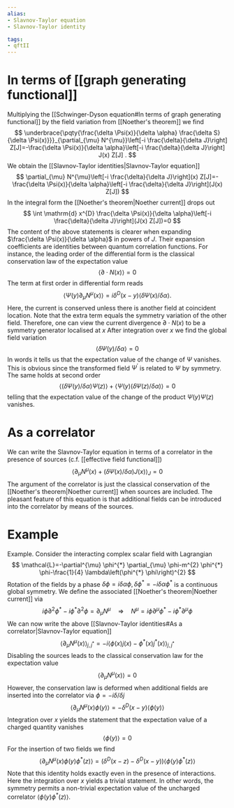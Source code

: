 ```yaml
---
alias:
- Slavnov-Taylor equation
- Slavnov-Taylor identity

tags:
- qftII
---
```



# In terms of [[graph generating functional]]
Multiplying the [[Schwinger-Dyson equation#In terms of graph generating functional]] by the field variation from [[Noether's theorem]] we find
$$
\underbrace{\pqty{\frac{\delta \Psi(x)}{\delta \alpha} \frac{\delta S}{\delta \Psi(x)}}}_{\partial_{\mu} N^{\mu}}\left[-i \frac{\delta}{\delta J}\right] Z[J]=-\frac{\delta \Psi(x)}{\delta \alpha}\left[-i \frac{\delta}{\delta J}\right] J(x) Z[J] .
$$
We obtain the [[Slavnov-Taylor identities|Slavnov-Taylor equation]]
$$
\partial_{\mu} N^{\mu}\left[-i \frac{\delta}{\delta J}\right](x) Z[J]=-\frac{\delta \Psi(x)}{\delta \alpha}\left[-i \frac{\delta}{\delta J}\right](J(x) Z[J])
$$
In the integral form the [[Noether's theorem|Noether current]] drops out
$$
\int \mathrm{d} x^{D} \frac{\delta \Psi(x)}{\delta \alpha}\left[-i \frac{\delta}{\delta J}\right](J(x) Z[J])=0
$$
The content of the above statements is clearer when expanding $\frac{\delta \Psi(x)}{\delta \alpha}$ in powers of $J$. Their expansion coefficients are identities between quantum correlation functions. For instance, the leading order of the differential form is the classical conservation law of the expectation value
$$
\langle\partial \cdot N(x)\rangle=0
$$
The term at first order in differential form reads
$$
\left\langle\Psi(y) \partial_{\mu} N^{\mu}(x)\right\rangle=i \delta^{D}(x-y)\langle\delta \Psi(x) / \delta \alpha\rangle .
$$
Here, the current is conserved unless there is another field at coincident location. Note that the extra term equals the symmetry variation of the other field. Therefore, one can view the current divergence $\partial \cdot N(x)$ to be a symmetry generator localised at $x$
After integration over $x$ we find the global field variation
$$
\langle\delta \Psi(y) / \delta \alpha\rangle=0
$$
In words it tells us that the expectation value of the change of $\Psi$ vanishes. This is obvious since the transformed field $\Psi^{\prime}$ is related to $\Psi$ by symmetry.
The same holds at second order
$$
\langle(\delta \Psi(y) / \delta \alpha) \Psi(z)\rangle+\langle\Psi(y)(\delta \Psi(z) / \delta \alpha)\rangle=0
$$
telling that the expectation value of the change of the product $\Psi(y) \Psi(z)$ vanishes.
# As a correlator

We can write  the Slavnov-Taylor equation in terms of a correlator in the presence of sources (c.f. [[effective field functional]])
$$
\left\langle\partial_{\mu} N^{\mu}(x)+(\delta \Psi(x) / \delta \alpha) J(x)\right\rangle_{J}=0
$$
The argument of the correlator is just the classical conservation of the [[Noether's theorem|Noether current]] when sources are included. The pleasant feature of this equation is that additional fields can be introduced into the correlator by means of the sources.

# Example

Example. Consider the interacting complex scalar field with Lagrangian
$$
\mathcal{L}=-\partial^{\mu} \phi^{*} \partial_{\mu} \phi-m^{2} \phi^{*} \phi-\frac{1}{4} \lambda\left(\phi^{*} \phi\right)^{2}
$$
Rotation of the fields by a phase $\delta \phi=i \delta \alpha \phi, \delta \phi^{*}=-i \delta \alpha \phi^{*}$ is a continuous global symmetry. We define the associated [[Noether's theorem|Noether current]] via
$$
i \phi \partial^{2} \phi^{*}-i \phi^{*} \partial^{2} \phi=\partial_{\mu} N^{\mu} \quad \Longrightarrow \quad N^{\mu}=i \phi \partial^{\mu} \phi^{*}-i \phi^{*} \partial^{\mu} \phi
$$
We can now write the above [[Slavnov-Taylor identities#As a correlator|Slavnov-Taylor equation]] 
$$
\left\langle\partial_{\mu} N^{\mu}(x)\right\rangle_{j, j^{*}}=-i\left\langle\phi(x) j(x)-\phi^{*}(x) j^{*}(x)\right\rangle_{j, j^{*}}
$$
Disabling the sources leads to the classical conservation law for the expectation value
$$
\left\langle\partial_{\mu} N^{\mu}(x)\right\rangle=0
$$
However, the conservation law is deformed when additional fields are inserted into the correlator via $\phi=-i \delta / \delta j$
$$
\left\langle\partial_{\mu} N^{\mu}(x) \phi(y)\right\rangle=-\delta^{D}(x-y)\langle\phi(y)\rangle
$$
Integration over $x$ yields the statement that the expectation value of a charged quantity vanishes
$$
\langle\phi(y)\rangle=0
$$
For the insertion of two fields we find
$$
\left\langle\partial_{\mu} N^{\mu}(x) \phi(y) \phi^{*}(z)\right\rangle=\left(\delta^{D}(x-z)-\delta^{D}(x-y)\right)\left\langle\phi(y) \phi^{*}(z)\right\rangle
$$
Note that this identity holds exactly even in the presence of interactions. Here the integration over $x$ yields a trivial statement. In other words, the symmetry permits a non-trivial expectation value of the uncharged correlator $\left\langle\phi(y) \phi^{*}(z)\right\rangle$.